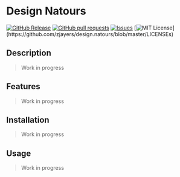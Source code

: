 # Design Natours
[![GitHub Release](https://img.shields.io/github/release/zjayers/design.natours.svg?style=flat)]()
[![GitHub pull requests](https://img.shields.io/github/issues-pr/zjayers/design.natours.svg?style=flat)]()
[![Issues](https://img.shields.io/github/issues-raw/zjayers/design.natours.svg?maxAge=25000)](https://github.com/zjayers/design.natours/issues)
[![MIT License](https://img.shields.io/apm/l/atomic-ui.svg?)](https://github.com/zjayers/design.natours/blob/master/LICENSEs)

## Description

> Work in progress

## Features

> Work in progress

## Installation

> Work in progress

## Usage

> Work in progress